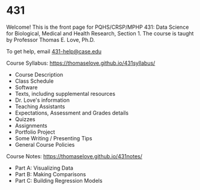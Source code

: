 # 431
Welcome! This is the front page for PQHS/CRSP/MPHP 431: Data Science for Biological, Medical and Health Research, Section 1.
The course is taught by Professor Thomas E. Love, Ph.D.

To get help, email 431-help@case.edu

Course Syllabus: https://thomaselove.github.io/431syllabus/
  - Course Description                       
  - Class Schedule
  - Software                                 
  - Texts, including supplemental resources
  - Dr. Love's information
  - Teaching Assistants
  - Expectations, Assessment and Grades details
  - Quizzes
  - Assignments
  - Portfolio Project
  - Some Writing / Presenting Tips
  - General Course Policies

Course Notes: https://thomaselove.github.io/431notes/
  - Part A: Visualizing Data
  - Part B: Making Comparisons
  - Part C: Building Regression Models
